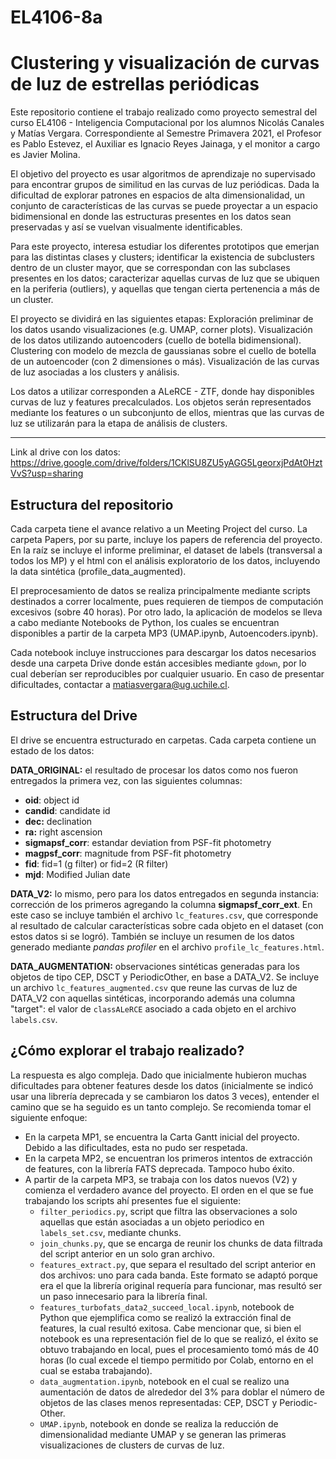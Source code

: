 # EL4106-8a
# Clustering y visualización de curvas de luz de estrellas periódicas
Este repositorio contiene el trabajo realizado como proyecto semestral del curso EL4106 - Inteligencia Computacional por los alumnos Nicolás Canales y Matías Vergara. Correspondiente al Semestre Primavera 2021, el Profesor es Pablo Estevez, el Auxiliar es Ignacio Reyes Jainaga, y el monitor a cargo es Javier Molina.

El objetivo del proyecto es usar algoritmos de aprendizaje no supervisado para encontrar grupos de similitud en las curvas de luz periódicas. Dada la dificultad de explorar patrones en espacios de alta dimensionalidad, un conjunto de características de las curvas se puede proyectar a un espacio bidimensional en donde las estructuras presentes en los datos sean preservadas y así se vuelvan visualmente identificables.

Para este proyecto, interesa estudiar los diferentes prototipos que emerjan para las distintas clases y clusters; identificar la existencia de subclusters dentro de un cluster mayor, que se correspondan con las subclases presentes en los datos; caracterizar aquellas curvas de luz que se ubiquen en la periferia (outliers), y aquellas que tengan cierta pertenencia a más de un cluster.

El proyecto se dividirá en las siguientes etapas:
Exploración preliminar de los datos usando visualizaciones (e.g. UMAP, corner plots).
Visualización de los datos utilizando autoencoders (cuello de botella bidimensional).
Clustering con modelo de mezcla de gaussianas sobre el cuello de botella de un autoencoder (con 2 dimensiones o más).
Visualización de las curvas de luz asociadas a los clusters y análisis.

Los datos a utilizar corresponden a ALeRCE - ZTF, donde hay disponibles curvas de luz y features precalculados. Los objetos serán representados mediante los features o un subconjunto de ellos, mientras que las curvas de luz se utilizarán para la etapa de análisis de clusters.

---

Link al drive con los datos:
https://drive.google.com/drive/folders/1CKlSU8ZU5yAGG5LgeorxjPdAt0HztVvS?usp=sharing

## Estructura del repositorio 
Cada carpeta tiene el avance relativo a un Meeting Project del curso. La carpeta Papers, por su parte, incluye los papers de referencia del proyecto. En la raíz se incluye el informe preliminar, el dataset de labels (transversal a todos los MP) y el html con el análisis exploratorio de los datos, incluyendo la data sintética (profile_data_augmented). 

El preprocesamiento de datos se realiza principalmente mediante scripts destinados a correr localmente, pues requieren de tiempos de computación excesivos (sobre 40 horas). Por otro lado, la aplicación de modelos se lleva a cabo mediante Notebooks de Python, los cuales se encuentran disponibles a partir de la carpeta MP3 (UMAP.ipynb, Autoencoders.ipynb). 

Cada notebook incluye instrucciones para descargar los datos necesarios desde una carpeta Drive donde están accesibles mediante `gdown`, por lo cual deberían ser reproducibles por cualquier usuario. En caso de presentar dificultades, contactar a matiasvergara@ug.uchile.cl.

## Estructura del Drive
El drive se encuentra estructurado en carpetas. Cada carpeta contiene un estado de los datos:

**DATA_ORIGINAL:** el resultado de procesar los datos como nos fueron entregados la primera vez, con las siguientes columnas:

- **oid**: object id
- **candid**: candidate id
- **dec:** declination
- **ra:** right ascension
- **sigmapsf_corr**:  estandar deviation from PSF-fit photometry
- **magpsf_corr**: magnitude from PSF-fit photometry
- **fid**: fid=1 (g filter) or fid=2 (R filter)
- **mjd**: Modified Julian date

**DATA_V2:** lo mismo, pero para los datos entregados en segunda instancia: corrección de los primeros agregando la columna **sigmapsf_corr_ext**. En este caso se incluye también el archivo `lc_features.csv`, que corresponde al resultado de calcular características sobre cada objeto en el dataset (con estos datos si se logró). También se incluye un resumen de los datos generado mediante _pandas profiler_ en el archivo `profile_lc_features.html`. 

**DATA_AUGMENTATION:** observaciones sintéticas generadas para los objetos de tipo CEP, DSCT y PeriodicOther, en base a DATA_V2. Se incluye un archivo `lc_features_augmented.csv` que reune las curvas de luz de DATA_V2 con aquellas sintéticas, incorporando además una columna "target": el valor de `classALeRCE` asociado a cada objeto en el archivo `labels.csv`. 

## ¿Cómo explorar el trabajo realizado?
La respuesta es algo compleja. Dado que inicialmente hubieron muchas dificultades para obtener features desde los datos (inicialmente se indicó usar una librería deprecada y se cambiaron los datos 3 veces), entender el camino que se ha seguido es un tanto complejo. Se recomienda tomar el siguiente enfoque:
- En la carpeta MP1, se encuentra la Carta Gantt inicial del proyecto. Debido a las dificultades, esta no pudo ser respetada.
- En la carpeta MP2, se encuentran los primeros intentos de extracción de features, con la librería FATS deprecada. Tampoco hubo éxito.
- A partir de la carpeta MP3, se trabaja con los datos nuevos (V2) y comienza el verdadero avance del proyecto. El orden en el que se fue trabajando los scripts ahí presentes fue el siguiente:
    - `filter_periodics.py`, script que filtra las observaciones a solo aquellas que están asociadas a un objeto periodico en `labels_set.csv`, mediante chunks.
    - `join_chunks.py`, que se encarga de reunir los chunks de data filtrada del script anterior en un solo gran archivo.
    - `features_extract.py`, que separa el resultado del script anterior en dos archivos: uno para cada banda. Este formato se adaptó porque era el que la librería original requería para funcionar, mas resultó ser un paso innecesario para la librería final. 
    - `features_turbofats_data2_succeed_local.ipynb`, notebook de Python que ejemplifica como se realizó la extracción final de features, la cual resultó exitosa. Cabe mencionar que, si bien el notebook es una representación fiel de lo que se realizó, el éxito se obtuvo trabajando en local, pues el procesamiento tomó más de 40 horas (lo cual excede el tiempo permitido por Colab, entorno en el cual se estaba trabajando).
    - `data_augmentation.ipynb`, notebook en el cual se realizo una aumentación de datos de alrededor del 3% para doblar el número de objetos de las clases menos representadas: CEP, DSCT y Periodic-Other. 
    -  `UMAP.ipynb`, notebook en donde se realiza la reducción de dimensionalidad mediante UMAP y se generan las primeras visualizaciones de clusters de curvas de luz. 
